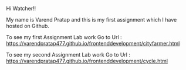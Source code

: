 Hi Watcher!!

My name is Varend Pratap and this is my first assignment which I have hosted on Github.

To see my first Assignment Lab work Go to Url : https://varendpratap477.github.io/frontenddevelopment/cityfarmer.html

To see my second Assignment Lab work Go to Url : https://varendpratap477.github.io/frontenddevelopment/cycle.html
